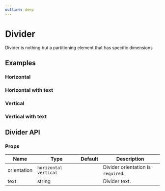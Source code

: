 ```yaml
---
outline: deep
---
```


<script setup lang="ts">
import DividerHorizontal from './demo/divider/divider-horizontal.vue'
import DividerVertical from './demo/divider/divider-vertical.vue'
import DividerTextHorizontal from './demo/divider/divider-text-horizontal.vue'
import DividerTextVertical from './demo/divider/divider-text-vertical.vue'
</script>

# Divider

Divider is nothing but a partitioning element that has specific dimensions

## Examples

### Horizontal

<!--@include: ./demo/divider/divider-horizontal.md-->

### Horizontal with text

<!--@include: ./demo/divider/divider-text-horizontal.md-->

### Vertical

<!--@include: ./demo/divider/divider-vertical.md-->

### Vertical with text

<!--@include: ./demo/divider/divider-text-vertical.md-->

## Divider API

### Props

| Name        | Type                    | Default | Description                        |
| ----------- | ----------------------- | ------- | ---------------------------------- |
| orientation | `horizontal` `vertical` |         | Divider orientation is `required`. |
| text        | string                  |         | Divider text.                      |
